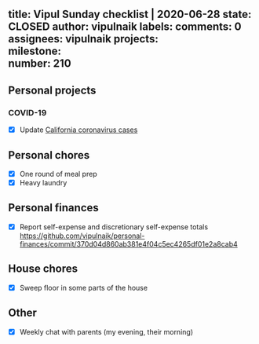 title:	Vipul Sunday checklist | 2020-06-28
state:	CLOSED
author:	vipulnaik
labels:	
comments:	0
assignees:	vipulnaik
projects:	
milestone:	
number:	210
--
## Personal projects

### COVID-19

- [x] Update [California coronavirus cases](https://docs.google.com/spreadsheets/u/1/d/1L8xJs1YNn3iMHHohgtTLhcvUULEj-crwupB72QAJJLg/edit#gid=0)

## Personal chores

- [x] One round of meal prep
- [x] Heavy laundry

## Personal finances

- [x] Report self-expense and discretionary self-expense totals https://github.com/vipulnaik/personal-finances/commit/370d04d860ab381e4f04c5ec4265df01e2a8cab4

## House chores

- [x] Sweep floor in some parts of the house

## Other

- [x] Weekly chat with parents (my evening, their morning)
